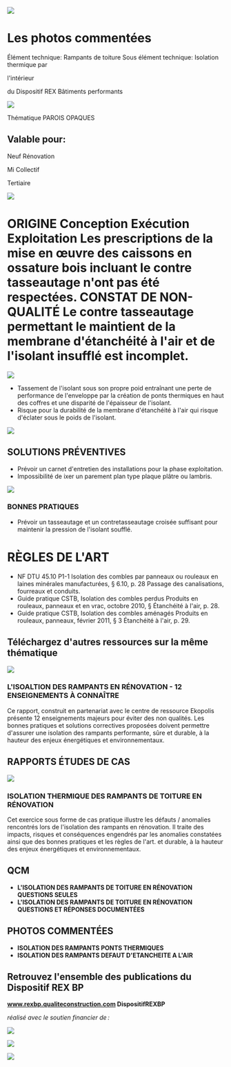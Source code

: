 ![](<images/Défaut de tasseautage/_page_0_Picture_0.jpeg>)

# Les photos commentées

Élément technique: Rampants de toiture Sous élément technique: Isolation thermique par

l'intérieur

du Dispositif REX Bâtiments performants

![](<images/Défaut de tasseautage/_page_0_Picture_3.jpeg>)

Thématique PAROIS OPAQUES

## Valable pour:

 Neuf Rénovation

 Mi Collectif

Tertiaire

![](<images/Défaut de tasseautage/_page_0_Picture_10.jpeg>)

# ORIGINE Conception Exécution Exploitation Les prescriptions de la mise en œuvre des caissons en ossature bois incluant le contre tasseautage n'ont pas été respectées. CONSTAT DE NON-QUALITÉ Le contre tasseautage permettant le maintient de la membrane d'étanchéité à l'air et de l'isolant insufflé est incomplet.

![](<images/Défaut de tasseautage/_page_0_Picture_12.jpeg>)

- Tassement de l'isolant sous son propre poid entraînant une perte de performance de l'enveloppe par la création de ponts thermiques en haut des coffres et une disparité de l'épaisseur de l'isolant.
- Risque pour la durabilité de la membrane d'étanchéité à l'air qui risque d'éclater sous le poids de l'isolant.

![](<images/Défaut de tasseautage/_page_0_Picture_15.jpeg>)

## SOLUTIONS PRÉVENTIVES

- Prévoir un carnet d'entretien des installations pour la phase exploitation.
- Impossibilité de ixer un parement plan type plaque plâtre ou lambris.

![](<images/Défaut de tasseautage/_page_0_Picture_19.jpeg>)

### BONNES PRATIQUES

- Prévoir un tasseautage et un contretasseautage croisée suffisant pour maintenir la pression de l'isolant soufflé.
# RÈGLES DE L'ART

- NF DTU 45.10 P1-1 Isolation des combles par panneaux ou rouleaux en laines minérales manufacturées, § 6.10, p. 28 Passage des canalisations, fourreaux et conduits.
- Guide pratique CSTB, Isolation des combles perdus Produits en rouleaux, panneaux et en vrac, octobre 2010, § Étanchéité à l'air, p. 28.
- Guide pratique CSTB, Isolation des combles aménagés Produits en rouleaux, panneaux, février 2011, § 3 Étanchéité à l'air, p. 29.

## Téléchargez d'autres ressources sur la même thématique

![](<images/Défaut de tasseautage/_page_1_Picture_6.jpeg>)

### **L'ISOALTION DES RAMPANTS EN RÉNOVATION - 12 ENSEIGNEMENTS À CONNAÎTRE**

Ce rapport, construit en partenariat avec le centre de ressource Ekopolis présente 12 enseignements majeurs pour éviter des non qualités. Les bonnes pratiques et solutions correctives proposées doivent permettre d'assurer une isolation des rampants performante, sûre et durable, à la hauteur des enjeux énergétiques et environnementaux.

## RAPPORTS ÉTUDES DE CAS

![](<images/Défaut de tasseautage/_page_1_Picture_10.jpeg>)

### **ISOLATION THERMIQUE DES RAMPANTS DE TOITURE EN RÉNOVATION**

Cet exercice sous forme de cas pratique illustre les défauts / anomalies rencontrés lors de l'isolation des rampants en rénovation. Il traite des impacts, risques et conséquences engendrés par les anomalies constatées ainsi que des bonnes pratiques et les règles de l'art. et durable, à la hauteur des enjeux énergétiques et environnementaux.

## QCM

- **L'ISOLATION DES RAMPANTS DE TOITURE EN RÉNOVATION QUESTIONS SEULES**
- **L'ISOLATION DES RAMPANTS DE TOITURE EN RÉNOVATION QUESTIONS ET RÉPONSES DOCUMENTÉES**

## PHOTOS COMMENTÉES

- **ISOLATION DES RAMPANTS PONTS THERMIQUES**
- **ISOLATION DES RAMPANTS DEFAUT D'ETANCHEITE A L'AIR**

## Retrouvez l'ensemble des publications du Dispositif REX BP

**www.rexbp.qualiteconstruction.com DispositifREXBP**

*réalisé avec le soutien financier de :*

![](<images/Défaut de tasseautage/_page_1_Picture_23.jpeg>)

![](<images/Défaut de tasseautage/_page_1_Picture_24.jpeg>)

![](<images/Défaut de tasseautage/_page_1_Picture_25.jpeg>)